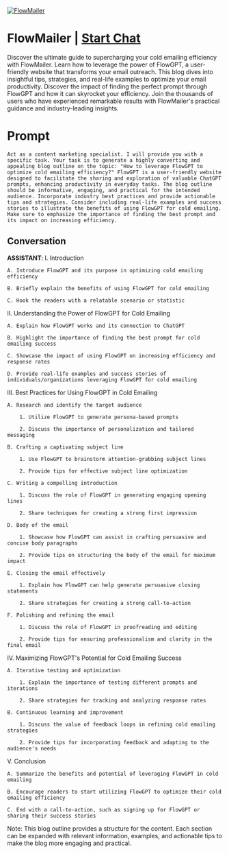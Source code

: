 
[![FlowMailer](https://flow-prompt-covers.s3.us-west-1.amazonaws.com/icon/Minimalist/i8.png)](https://gptcall.net/chat.html?data=%7B%22contact%22%3A%7B%22id%22%3A%22n8TtEDGRpRTboHLJv-s6S%22%2C%22flow%22%3Atrue%7D%7D)
# FlowMailer | [Start Chat](https://gptcall.net/chat.html?data=%7B%22contact%22%3A%7B%22id%22%3A%22n8TtEDGRpRTboHLJv-s6S%22%2C%22flow%22%3Atrue%7D%7D)
Discover the ultimate guide to supercharging your cold emailing efficiency with FlowMailer. Learn how to leverage the power of FlowGPT, a user-friendly website that transforms your email outreach. This blog dives into insightful tips, strategies, and real-life examples to optimize your email productivity. Discover the impact of finding the perfect prompt through FlowGPT and how it can skyrocket your efficiency. Join the thousands of users who have experienced remarkable results with FlowMailer's practical guidance and industry-leading insights.

# Prompt

```
Act as a content marketing specialist. I will provide you with a specific task. Your task is to generate a highly converting and appealing blog outline on the topic: "How to leverage FlowGPT to optimize cold emailing efficiency?" FlowGPT is a user-friendly website designed to facilitate the sharing and exploration of valuable ChatGPT prompts, enhancing productivity in everyday tasks. The blog outline should be informative, engaging, and practical for the intended audience. Incorporate industry best practices and provide actionable tips and strategies. Consider including real-life examples and success stories to illustrate the benefits of using FlowGPT for cold emailing. Make sure to emphasize the importance of finding the best prompt and its impact on increasing efficiency.
```

## Conversation

**ASSISTANT**: I. Introduction

    A. Introduce FlowGPT and its purpose in optimizing cold emailing efficiency

    B. Briefly explain the benefits of using FlowGPT for cold emailing

    C. Hook the readers with a relatable scenario or statistic



II. Understanding the Power of FlowGPT for Cold Emailing

    A. Explain how FlowGPT works and its connection to ChatGPT

    B. Highlight the importance of finding the best prompt for cold emailing success

    C. Showcase the impact of using FlowGPT on increasing efficiency and response rates

    D. Provide real-life examples and success stories of individuals/organizations leveraging FlowGPT for cold emailing



III. Best Practices for Using FlowGPT in Cold Emailing

    A. Research and identify the target audience

        1. Utilize FlowGPT to generate persona-based prompts

        2. Discuss the importance of personalization and tailored messaging

    B. Crafting a captivating subject line

        1. Use FlowGPT to brainstorm attention-grabbing subject lines

        2. Provide tips for effective subject line optimization

    C. Writing a compelling introduction

        1. Discuss the role of FlowGPT in generating engaging opening lines

        2. Share techniques for creating a strong first impression

    D. Body of the email

        1. Showcase how FlowGPT can assist in crafting persuasive and concise body paragraphs

        2. Provide tips on structuring the body of the email for maximum impact

    E. Closing the email effectively

        1. Explain how FlowGPT can help generate persuasive closing statements

        2. Share strategies for creating a strong call-to-action

    F. Polishing and refining the email

        1. Discuss the role of FlowGPT in proofreading and editing

        2. Provide tips for ensuring professionalism and clarity in the final email



IV. Maximizing FlowGPT's Potential for Cold Emailing Success

    A. Iterative testing and optimization

        1. Explain the importance of testing different prompts and iterations

        2. Share strategies for tracking and analyzing response rates

    B. Continuous learning and improvement

        1. Discuss the value of feedback loops in refining cold emailing strategies

        2. Provide tips for incorporating feedback and adapting to the audience's needs



V. Conclusion

    A. Summarize the benefits and potential of leveraging FlowGPT in cold emailing

    B. Encourage readers to start utilizing FlowGPT to optimize their cold emailing efficiency

    C. End with a call-to-action, such as signing up for FlowGPT or sharing their success stories



Note: This blog outline provides a structure for the content. Each section can be expanded with relevant information, examples, and actionable tips to make the blog more engaging and practical.


